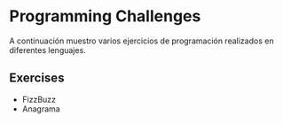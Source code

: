 # Programming Challenges
A continuación muestro varios ejercicios de programación realizados en diferentes lenguajes.

## Exercises
- FizzBuzz
- Anagrama